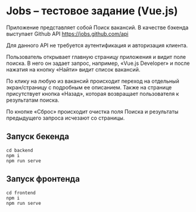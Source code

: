# Jobs – тестовое задание (Vue.js)

Приложение представляет собой Поиск вакансий. В качестве бэкенда выступает Github API https://jobs.github.com/api

Для данного API не требуется аутентификация и авторизация клиента.

Пользователь открывает главную страницу приложения и видит поле поиска. В него он задает запрос, например, «Vue.js Developer» и после нажатия на кнопку «Найти» видит список вакансий.

По клику на любую из вакансий происходит переход на отдельный экран/страницу с подробным ее описанием. Также на странице присутствует кнопка «Назад», которая возвращает пользователя к результатам поиска.

По кнопке «Сброс» происходит очистка поля Поиска и результаты предыдущего запроса исчезают со страницы.

## Запуск бекенда
```
cd backend
npm i
npm run serve
```

## Запуск фронтенда
```
cd frontend
npm i
npm run serve
```
